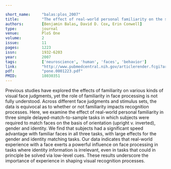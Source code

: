 ```yaml
---

short_name:     "balas:plos_2007"
title:          "The effect of real-world personal familiarity on the speed of face information processing"
authors:        [Benjamin Balas, David D. Cox, Erin Conwell]
type:           journal
venue:          PloS One
volume:         2
issue:          11
pages:          1223
issn:           1932-6203
year:           2007
tags:           ['neuroscience', 'human', 'faces', 'behavior']
link:           "http://www.pubmedcentral.nih.gov/articlerender.fcgi?artid=2074890"
pdf:            "pone.0001223.pdf"
PMID:           18030351
---
```


Previous studies have explored the effects of familiarity on various kinds of visual face judgments, yet the role of familiarity in face processing is not fully understood. Across different face judgments and stimulus sets, the data is equivocal as to whether or not familiarity impacts recognition processes.  Here, we examine the effect of real-world personal familiarity in three simple delayed-match-to-sample tasks in which subjects were required to match faces on the basis of orientation (upright v. inverted), gender and identity. We find that subjects had a significant speed advantage with familiar faces in all three tasks, with large effects for the gender and identity matching tasks. Our data indicates that real-world experience with a face exerts a powerful influence on face processing in tasks where identity information is irrelevant, even in tasks that could in principle be solved via low-level cues. These results underscore the importance of experience in shaping visual recognition processes.